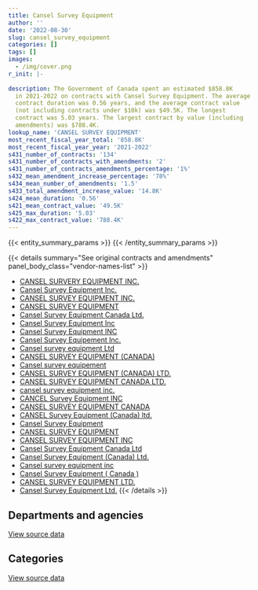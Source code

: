 ```yaml
---
title: Cansel Survey Equipment
author: ''
date: '2022-08-30'
slug: cansel_survey_equipment
categories: []
tags: []
images:
  - /img/cover.png
r_init: |-
  
description: The Government of Canada spent an estimated $858.8K
  in 2021-2022 on contracts with Cansel Survey Equipment. The average
  contract duration was 0.56 years, and the average contract value
  (not including contracts under $10k) was $49.5K. The longest
  contract was 5.03 years. The largest contract by value (including
  amendments) was $788.4K.
lookup_name: 'CANSEL SURVEY EQUIPMENT'
most_recent_fiscal_year_total: '858.8K'
most_recent_fiscal_year_year: '2021-2022'
s431_number_of_contracts: '134'
s431_number_of_contracts_with_amendments: '2'
s431_number_of_contracts_amendments_percentage: '1%'
s432_mean_amendment_increase_percentage: '78%'
s434_mean_number_of_amendments: '1.5'
s433_total_amendment_increase_value: '14.8K'
s424_mean_duration: '0.56'
s421_mean_contract_value: '49.5K'
s425_max_duration: '5.03'
s422_max_contract_value: '788.4K'
---
```


<script src="/rmarkdown-libs/htmlwidgets/htmlwidgets.js"></script>
<link href="/rmarkdown-libs/datatables-css/datatables-crosstalk.css" rel="stylesheet" />
<script src="/rmarkdown-libs/datatables-binding/datatables.js"></script>
<script src="/rmarkdown-libs/jquery/jquery-3.6.0.min.js"></script>
<link href="/rmarkdown-libs/dt-core-bootstrap/css/dataTables.bootstrap.min.css" rel="stylesheet" />
<link href="/rmarkdown-libs/dt-core-bootstrap/css/dataTables.bootstrap.extra.css" rel="stylesheet" />
<script src="/rmarkdown-libs/dt-core-bootstrap/js/jquery.dataTables.min.js"></script>
<script src="/rmarkdown-libs/dt-core-bootstrap/js/dataTables.bootstrap.min.js"></script>
<link href="/rmarkdown-libs/crosstalk/css/crosstalk.min.css" rel="stylesheet" />
<script src="/rmarkdown-libs/crosstalk/js/crosstalk.min.js"></script>
<script src="/rmarkdown-libs/htmlwidgets/htmlwidgets.js"></script>
<link href="/rmarkdown-libs/datatables-css/datatables-crosstalk.css" rel="stylesheet" />
<script src="/rmarkdown-libs/datatables-binding/datatables.js"></script>
<script src="/rmarkdown-libs/jquery/jquery-3.6.0.min.js"></script>
<link href="/rmarkdown-libs/dt-core-bootstrap/css/dataTables.bootstrap.min.css" rel="stylesheet" />
<link href="/rmarkdown-libs/dt-core-bootstrap/css/dataTables.bootstrap.extra.css" rel="stylesheet" />
<script src="/rmarkdown-libs/dt-core-bootstrap/js/jquery.dataTables.min.js"></script>
<script src="/rmarkdown-libs/dt-core-bootstrap/js/dataTables.bootstrap.min.js"></script>
<link href="/rmarkdown-libs/crosstalk/css/crosstalk.min.css" rel="stylesheet" />
<script src="/rmarkdown-libs/crosstalk/js/crosstalk.min.js"></script>

{{< entity_summary_params >}}
{{< /entity_summary_params >}}

{{< details summary="See original contracts and amendments" panel_body_class="vendor-names-list" >}}
- [CANSEL SURVERY EQUIPMENT INC.](https://search.open.canada.ca/en/ct/?sort=contract_value_f%20desc&page=1&search_text=%22CANSEL%20SURVERY%20EQUIPMENT%20INC.%22)
- [Cansel Survey Equipment Inc.](https://search.open.canada.ca/en/ct/?sort=contract_value_f%20desc&page=1&search_text=%22Cansel%20Survey%20Equipment%20Inc.%22)
- [CANSEL SURVEY EQUIPMENT INC.](https://search.open.canada.ca/en/ct/?sort=contract_value_f%20desc&page=1&search_text=%22CANSEL%20SURVEY%20EQUIPMENT%20INC.%22)
- [CANSEL SURVEY EQUIPMENT](https://search.open.canada.ca/en/ct/?sort=contract_value_f%20desc&page=1&search_text=%22CANSEL%20SURVEY%20EQUIPMENT%22)
- [Cansel Survey Equipment Canada Ltd.](https://search.open.canada.ca/en/ct/?sort=contract_value_f%20desc&page=1&search_text=%22Cansel%20Survey%20Equipment%20Canada%20Ltd.%22)
- [Cansel Survey Equipment Inc](https://search.open.canada.ca/en/ct/?sort=contract_value_f%20desc&page=1&search_text=%22Cansel%20Survey%20Equipment%20Inc%22)
- [Cansel Survey Equipment INC](https://search.open.canada.ca/en/ct/?sort=contract_value_f%20desc&page=1&search_text=%22Cansel%20Survey%20Equipment%20INC%22)
- [Cansel Survey Equipement Inc.](https://search.open.canada.ca/en/ct/?sort=contract_value_f%20desc&page=1&search_text=%22Cansel%20Survey%20Equipement%20Inc.%22)
- [Cansel survey equipment Ltd](https://search.open.canada.ca/en/ct/?sort=contract_value_f%20desc&page=1&search_text=%22Cansel%20survey%20equipment%20Ltd%22)
- [CANSEL SURVEY EQUIPMENT (CANADA)](https://search.open.canada.ca/en/ct/?sort=contract_value_f%20desc&page=1&search_text=%22CANSEL%20SURVEY%20EQUIPMENT%20%28CANADA%29%22)
- [Cansel survey equipement](https://search.open.canada.ca/en/ct/?sort=contract_value_f%20desc&page=1&search_text=%22Cansel%20survey%20equipement%22)
- [CANSEL SURVEY EQUIPMENT (CANADA) LTD.](https://search.open.canada.ca/en/ct/?sort=contract_value_f%20desc&page=1&search_text=%22CANSEL%20SURVEY%20EQUIPMENT%20%28CANADA%29%20LTD.%22)
- [CANSEL SURVEY EQUIPMENT CANADA LTD.](https://search.open.canada.ca/en/ct/?sort=contract_value_f%20desc&page=1&search_text=%22CANSEL%20SURVEY%20EQUIPMENT%20CANADA%20LTD.%22)
- [cansel survey equipment inc.](https://search.open.canada.ca/en/ct/?sort=contract_value_f%20desc&page=1&search_text=%22cansel%20survey%20equipment%20inc.%22)
- [CANCEL Survey Equipment INC](https://search.open.canada.ca/en/ct/?sort=contract_value_f%20desc&page=1&search_text=%22CANCEL%20Survey%20Equipment%20INC%22)
- [CANSEL SURVEY EQUIPMENT CANADA](https://search.open.canada.ca/en/ct/?sort=contract_value_f%20desc&page=1&search_text=%22CANSEL%20SURVEY%20EQUIPMENT%20CANADA%22)
- [CANSEL Survey Equipment (Canada) ltd.](https://search.open.canada.ca/en/ct/?sort=contract_value_f%20desc&page=1&search_text=%22CANSEL%20Survey%20Equipment%20%28Canada%29%20ltd.%22)
- [Cansel Survey Equipment](https://search.open.canada.ca/en/ct/?sort=contract_value_f%20desc&page=1&search_text=%22Cansel%20Survey%20Equipment%22)
- [CANSEL SURVEY EQUIPMENT](https://search.open.canada.ca/en/ct/?sort=contract_value_f%20desc&page=1&search_text=%22CANSEL%20SURVEY%20%20EQUIPMENT%22)
- [CANSEL SURVEY EQUIPMENT INC](https://search.open.canada.ca/en/ct/?sort=contract_value_f%20desc&page=1&search_text=%22CANSEL%20SURVEY%20EQUIPMENT%20INC%22)
- [Cansel Survey Equipment Canada Ltd](https://search.open.canada.ca/en/ct/?sort=contract_value_f%20desc&page=1&search_text=%22Cansel%20Survey%20Equipment%20Canada%20Ltd%22)
- [Cansel Survey Equipment (Canada) Ltd.](https://search.open.canada.ca/en/ct/?sort=contract_value_f%20desc&page=1&search_text=%22Cansel%20Survey%20Equipment%20%28Canada%29%20Ltd.%22)
- [Cansel survey equipment inc](https://search.open.canada.ca/en/ct/?sort=contract_value_f%20desc&page=1&search_text=%22Cansel%20survey%20equipment%20inc%22)
- [Cansel Survey Equipment ( Canada )](https://search.open.canada.ca/en/ct/?sort=contract_value_f%20desc&page=1&search_text=%22Cansel%20Survey%20Equipment%20%28%20Canada%20%29%22)
- [CANSEL SURVEY EQUIPMENT LTD.](https://search.open.canada.ca/en/ct/?sort=contract_value_f%20desc&page=1&search_text=%22CANSEL%20SURVEY%20EQUIPMENT%20LTD.%22)
- [Cansel Survey Equipment Ltd.](https://search.open.canada.ca/en/ct/?sort=contract_value_f%20desc&page=1&search_text=%22Cansel%20Survey%20Equipment%20Ltd.%22)
{{< /details >}}

## Departments and agencies

<div id="htmlwidget-1" style="width:100%;height:auto;" class="datatables html-widget"></div>
<script type="application/json" data-for="htmlwidget-1">{"x":{"style":"bootstrap","filter":"none","vertical":false,"data":[["<a href=\"/departments/aafc-aac/\">Agriculture and Agri-Food Canada<\/a>","<a href=\"/departments/aandc-aadnc/\">Crown-Indigenous Relations and Northern Affairs Canada<\/a>","<a href=\"/departments/cra-arc/\">Canada Revenue Agency<\/a>","<a href=\"/departments/csc-scc/\">Correctional Service of Canada<\/a>","<a href=\"/departments/dfatd-maecd/\">Global Affairs Canada<\/a>","<a href=\"/departments/dfo-mpo/\">Fisheries and Oceans Canada<\/a>","<a href=\"/departments/dnd-mdn/\">National Defence<\/a>","<a href=\"/departments/ec/\">Environment and Climate Change Canada<\/a>","<a href=\"/departments/esdc-edsc/\">Employment and Social Development Canada<\/a>","<a href=\"/departments/infc/\">Infrastructure Canada<\/a>","<a href=\"/departments/jus/\">Department of Justice Canada<\/a>","<a href=\"/departments/nrc-cnrc/\">National Research Council Canada<\/a>","<a href=\"/departments/nrcan-rncan/\">Natural Resources Canada<\/a>","<a href=\"/departments/nserc-crsng/\">Natural Sciences and Engineering Research Council of Canada<\/a>","<a href=\"/departments/pc/\">Parks Canada<\/a>","<a href=\"/departments/pwgsc-tpsgc/\">Public Services and Procurement Canada<\/a>","<a href=\"/departments/rcmp-grc/\">Royal Canadian Mounted Police<\/a>","<a href=\"/departments/statcan/\">Statistics Canada<\/a>"],[null,null,29455.3,null,5473.5,280959.75,870758.74,47464.59,null,181.93,14715.4,3653.28,71317.34,1252.91,73909.95,110118.34,null,23565.79],[21020.31,null,35101.24,6286.72,37146.73,20550.15,644284.09,41926.73,10760.68,87.36,17150.77,null,82172.22,12367.03,57829.92,431729.81,23584.85,6757.21],[35171.7,25312.93,39861.04,68787.57,52718.07,107725.03,74249.72,14840.97,60846.78,10630.74,31955.87,null,13173.54,13293.27,26696.64,138000.43,19297.41,6056.99],[33548.32,null,23080.36,63028.49,88856.71,186647.82,58237.37,93583.23,null,10941.52,29846.87,null,141106,null,59899.87,15438.03,46528.18,8048.29]],"container":"<table class=\"table table-striped table-hover row-border order-column display\">\n  <thead>\n    <tr>\n      <th>Department<\/th>\n      <th>2018-2019<\/th>\n      <th>2019-2020<\/th>\n      <th>2020-2021<\/th>\n      <th>2021-2022<\/th>\n    <\/tr>\n  <\/thead>\n<\/table>","options":{"order":[[4,"desc"]],"pageLength":10,"autoWidth":true,"columnDefs":[{"targets":1,"render":"function(data, type, row, meta) {\n    return type !== 'display' ? data : DTWidget.formatCurrency(data, \"$\", 2, 3, \",\", \".\", true, null);\n  }"},{"targets":2,"render":"function(data, type, row, meta) {\n    return type !== 'display' ? data : DTWidget.formatCurrency(data, \"$\", 2, 3, \",\", \".\", true, null);\n  }"},{"targets":3,"render":"function(data, type, row, meta) {\n    return type !== 'display' ? data : DTWidget.formatCurrency(data, \"$\", 2, 3, \",\", \".\", true, null);\n  }"},{"targets":4,"render":"function(data, type, row, meta) {\n    return type !== 'display' ? data : DTWidget.formatCurrency(data, \"$\", 2, 3, \",\", \".\", true, null);\n  }"},{"width":"16%","targets":[1,2,3,4]},{"className":"dt-right","targets":[1,2,3,4]}],"orderClasses":false}},"evals":["options.columnDefs.0.render","options.columnDefs.1.render","options.columnDefs.2.render","options.columnDefs.3.render"],"jsHooks":[]}</script>
<p class="text-right">
<a href="https://github.com/GoC-Spending/contracts-data/tree/main/data/out/vendors/cansel_survey_equipment/summary_by_fiscal_year_by_department.csv" class="source-data-link btn btn-link">View source data</a>
</p>

## Categories

<div id="htmlwidget-2" style="width:100%;height:auto;" class="datatables html-widget"></div>
<script type="application/json" data-for="htmlwidget-2">{"x":{"style":"bootstrap","filter":"none","vertical":false,"data":[["<a href=\"/categories/other/\">(Other)<\/a>","<a href=\"/categories/office_management/\">Office management<\/a>","<a href=\"/categories/defence/\">Defence<\/a>","<a href=\"/categories/professional_services/\">Professional services<\/a>","<a href=\"/categories/information_technology/\">Information technology<\/a>","<a href=\"/categories/transportation_and_logistics/\">Transportation and logistics<\/a>","<a href=\"/categories/industrial_products_and_services/\">Industrial products and services<\/a>","<a href=\"/categories/human_capital/\">Human capital<\/a>"],[null,48873.4,519546.37,23896.26,163119.56,43244.3,726826.54,7320.39],[64268.44,15369.96,488747,null,353547.6,null,519482.37,7340.45],[null,40295.65,null,null,441529.72,null,256793.32,null],[null,21202.9,32493.96,12863.41,542433.55,null,249797.25,null]],"container":"<table class=\"table table-striped table-hover row-border order-column display\">\n  <thead>\n    <tr>\n      <th>Category<\/th>\n      <th>2018-2019<\/th>\n      <th>2019-2020<\/th>\n      <th>2020-2021<\/th>\n      <th>2021-2022<\/th>\n    <\/tr>\n  <\/thead>\n<\/table>","options":{"order":[[4,"desc"]],"dom":"t","pageLength":30,"autoWidth":true,"columnDefs":[{"targets":1,"render":"function(data, type, row, meta) {\n    return type !== 'display' ? data : DTWidget.formatCurrency(data, \"$\", 2, 3, \",\", \".\", true, null);\n  }"},{"targets":2,"render":"function(data, type, row, meta) {\n    return type !== 'display' ? data : DTWidget.formatCurrency(data, \"$\", 2, 3, \",\", \".\", true, null);\n  }"},{"targets":3,"render":"function(data, type, row, meta) {\n    return type !== 'display' ? data : DTWidget.formatCurrency(data, \"$\", 2, 3, \",\", \".\", true, null);\n  }"},{"targets":4,"render":"function(data, type, row, meta) {\n    return type !== 'display' ? data : DTWidget.formatCurrency(data, \"$\", 2, 3, \",\", \".\", true, null);\n  }"},{"width":"16%","targets":[1,2,3,4]},{"className":"dt-right","targets":[1,2,3,4]}],"orderClasses":false,"lengthMenu":[10,25,30,50,100]}},"evals":["options.columnDefs.0.render","options.columnDefs.1.render","options.columnDefs.2.render","options.columnDefs.3.render"],"jsHooks":[]}</script>
<p class="text-right">
<a href="https://github.com/GoC-Spending/contracts-data/tree/main/data/out/vendors/cansel_survey_equipment/summary_by_fiscal_year_by_category.csv" class="source-data-link btn btn-link">View source data</a>
</p>
